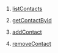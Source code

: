 

1. [listContacts](https://monosnap.com/file/vXHaxFgJJxRuJARLB8IKfWb93HDAdN)

2. [getContactById](https://monosnap.com/file/2jZRhf82Jla5p98xox1hvmXaskeie3)

3. [addContact](https://monosnap.com/file/E3dD33awJ2JHOV8seRumOBMy2mVnqj)

4. [removeContact](https://monosnap.com/file/pWlhah9JIRqcGgQhGBM0Os2TMlLsU3)


